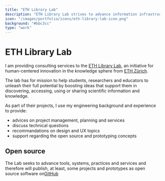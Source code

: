 ```yaml
---
title: "ETH Library Lab"
description: "ETH Library Lab strives to advance information infrastructure and services for science, research and education. By boosting related ideas, practices and strategies, the initiative contributes to future scientific work environments."
icon: "/images/portfolio/icons/eth-library-lab-icon.png"
background: "#bbc3cc"
type: "work"
---
```


# ETH Library Lab

I am providing consulting services to the [ETH Library Lab](https://www.librarylab.ethz.ch/), an initiative for human-centered innovation in the knowledge sphere from [ETH Zürich](https://ethz.ch/).

The lab has for mission to help students, researchers and educators to unleash their full potential by boosting ideas that support them in discovering, accessing, using or sharing scientific information and knowledge.

As part of their projects, I use my engineering background and experience to provide:

- advices on project management, planning and services
- discuss technical questions
- recommandations on design and UX topics
- support regarding the open source and prototyping concepts

## Open source

The Lab seeks to advance tools, systems, practices and services and therefore will publish, at least, some projects and prototypes as open source software on[GitHub](https://github.com/eth-library-lab)
